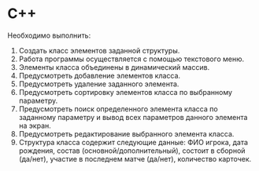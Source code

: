 # C++
Необходимо выполнить: 
1.	Создать класс элементов заданной структуры. 
2.	Работа программы осуществляется с помощью текстового меню. 
3.	Элементы класса объединены в динамический массив.
4.	Предусмотреть добавление элементов класса.
5.	Предусмотреть удаление заданного элемента. 
6.	Предусмотреть сортировку элементов класса по выбранному параметру. 
7.	Предусмотреть поиск определенного элемента класса по заданному параметру и вывод всех параметров данного элемента на экран.
8.	Предусмотреть редактирование выбранного элемента класса. 
9.	Структура класса содержит следующие данные: ФИО игрока, дата рождения, состав (основной/дополнительный), состоит в сборной (да/нет), участие в последнем матче (да/нет), количество  карточек.  
